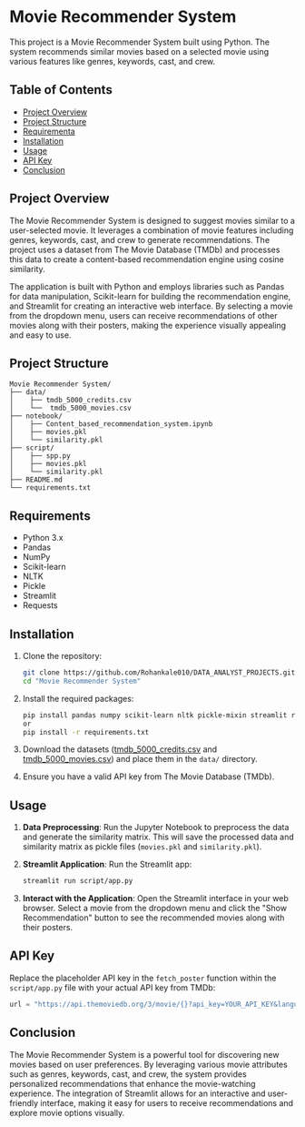 # Movie Recommender System

This project is a Movie Recommender System built using Python. The system recommends similar movies based on a selected movie using various features like genres, keywords, cast, and crew.

## Table of Contents
- [Project Overview](#project-overview)
- [Project Structure](#project-structure)
- [Requirementa](#requirements)
- [Installation](#installation)
- [Usage](#usage)
- [API Key](#api-key)
- [Conclusion](#conclusion)

## Project Overview

The Movie Recommender System is designed to suggest movies similar to a user-selected movie. It leverages a combination of movie features including genres, keywords, cast, and crew to generate recommendations. The project uses a dataset from The Movie Database (TMDb) and processes this data to create a content-based recommendation engine using cosine similarity.

The application is built with Python and employs libraries such as Pandas for data manipulation, Scikit-learn for building the recommendation engine, and Streamlit for creating an interactive web interface. By selecting a movie from the dropdown menu, users can receive recommendations of other movies along with their posters, making the experience visually appealing and easy to use.

## Project Structure
```plaintext
Movie Recommender System/
├── data/
│    ├── tmdb_5000_credits.csv
│    └──  tmdb_5000_movies.csv
├── notebook/
│    ├── Content_based_recommendation_system.ipynb
│    ├── movies.pkl
│    └── similarity.pkl
├── script/
│    ├── spp.py
│    ├── movies.pkl
│    └── similarity.pkl
├── README.md
└── requirements.txt
```

## Requirements

- Python 3.x
- Pandas
- NumPy
- Scikit-learn
- NLTK
- Pickle
- Streamlit
- Requests

## Installation

1. Clone the repository:
    ```sh
    git clone https://github.com/Rohankale010/DATA_ANALYST_PROJECTS.git
    cd "Movie Recommender System"
    ```

2. Install the required packages:
    ```sh
    pip install pandas numpy scikit-learn nltk pickle-mixin streamlit requests
    or
    pip install -r requirements.txt
    ```

3. Download the datasets ([tmdb_5000_credits.csv](https://www.kaggle.com/datasets/tmdb/tmdb-movie-metadata) and [tmdb_5000_movies.csv](https://www.kaggle.com/datasets/tmdb/tmdb-movie-metadata)) and place them in the `data/` directory.

4. Ensure you have a valid API key from The Movie Database (TMDb).

## Usage

1. **Data Preprocessing**: Run the Jupyter Notebook to preprocess the data and generate the similarity matrix. This will save the processed data and similarity matrix as pickle files (`movies.pkl` and `similarity.pkl`).

2. **Streamlit Application**: Run the Streamlit app:
    ```sh
    streamlit run script/app.py
    ```

3. **Interact with the Application**: Open the Streamlit interface in your web browser. Select a movie from the dropdown menu and click the "Show Recommendation" button to see the recommended movies along with their posters.

## API Key

Replace the placeholder API key in the `fetch_poster` function within the `script/app.py` file with your actual API key from TMDb:
```python
url = "https://api.themoviedb.org/3/movie/{}?api_key=YOUR_API_KEY&language=en-US".format(movie_id)
```

## Conclusion

The Movie Recommender System is a powerful tool for discovering new movies based on user preferences. By leveraging various movie attributes such as genres, keywords, cast, and crew, the system provides personalized recommendations that enhance the movie-watching experience. The integration of Streamlit allows for an interactive and user-friendly interface, making it easy for users to receive recommendations and explore movie options visually.

